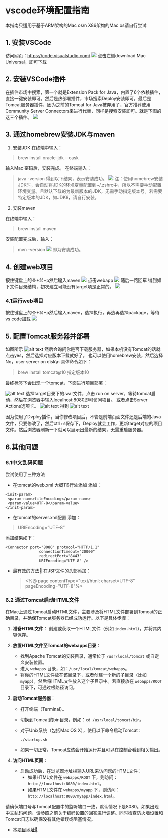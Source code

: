 # vscode环境配置指南

本指南只适用于基于ARM架构的Mac os\n
X86架构的Mac os请自行尝试

## 1. 安装VSCode

访问网页：<https://code.visualstudio.com/>
![](20240214215339.png)
点击左侧download Mac Universal，即可下载

## 2. 安装VSCode插件

在插件市场中搜索，第一个就是Extension Pack for Java，内置了6个依赖插件，直接一键安装即可。然后是热部署插件，市场搜索Deploy安装即可。最后是Tomcat服务器插件，因为之前的Tomcat for Java被弃用了，官方推荐使用Community Server Connectors来进行代替，同样是搜索安装即可。就是下图的这三个插件。
![](20240214220201.png)

## 3. 通过homebrew安装JDK与maven

1. 安装JDK
在终端中输入：

> brew install oracle-jdk --cask

输入Mac 密码后，安装完成。
在终端输入：
> java -version
得到以下结果，表示安装成功。
![](20240214220616.png)
注：使用homebrew安装JDK时，会自动将JDK的环境变量配置到~/.zshrc中，所以不需要手动配置环境变量。且默认下载的为最新版本的JDK，无需手动指定版本号。若需要特定版本的JDK，如JDK8，请自行安装。

2. 安装maven

在终端中输入：
> brew install maven

安装配置完成后，输入：
> mvn -version
> ![](20240214221511.png)
> 即为安装成功。

## 4. 创建web项目

按住键盘上的⇧+⌘+p然后输入maven
![](20240214222028.png)
点击webapp
![](20240214222051.png)
随后一路回车
得到如下文件目录结构，初次建立可能没有target项是正常的。
![](20240214222232.png)

### 4.1运行web项目

按住键盘上的⇧+⌘+p然后输入maven，选择执行，再选再选择package，等待vs code加载
![](20240214222339.png)

## 5. 配置Tomcat服务器并部署

如图所示
![alt text](image.png)
 然后会询问你是否下载服务器，如果本机没有Tomcat的话就点击yes，然后选择对应版本下载就好了。
 也可以使用homebrew安装，然后选择No，user server on disk\n
 具体命令如下：
 >brew install tomcat@10
 指定版本10

最终标签下会出现一个tomcat，下面进行项目部署：

![alt text](image-1.png)
选择target目录下的.war文件，点击 run on server，等待tomcat启动，然后在浏览器中输入localhost:8080即可访问项目。
或者点击Server Actions选项卡。
![alt text](image-2.png)
得到
![alt text](image-3.png)

因为使用了Dvploy插件，当你修改项目后，不管是前端页面文件还是后端的Java文件，只要修改了，然后ctrl+s保存下，Deploy就会工作，更新target对应的项目文件。然后浏览器刷新一下就可以展示出最新的结果，无需重启服务器。

## 6.其他问题

### 6.1中文乱码问题

尝试使用了三种方法

* 在tomcat的web.xml
大概119行处添加
添加：

```
<init-param>
 <param-name>fileEncoding</param-name>
 <param-value>UTF-8</param-value>
</init-param>
```

* 在tomcat的server.xml配置
添加：

>URIEncoding=”UTF-8”

添加结果如下：

```
<Connector port="8080" protocol="HTTP/1.1"
               connectionTimeout="20000"
               redirectPort="8443" 
               URIEncoding="UTF-8" />
```

* 最有效的方法🥹
  在JSP文件的头部添加：
  ><%@ page contentType="text/html; charset=UTF-8" pageEncoding="UTF-8"%>

### 6.2 通过Tomcat启动HTML文件

在Mac上通过Tomcat启动HTML文件，主要涉及将HTML文件部署到Tomcat的正确目录，并确保Tomcat服务器已经成功运行。以下是具体步骤：

1. **准备HTML文件**：
   创建或获取一个HTML文件（例如 `index.html`），并将其内容保存。

2. **放置HTML文件至Tomcat的webapps目录**：
   * 找到Apache Tomcat的安装目录，通常位于 `/usr/local/tomcat` 或自定义安装位置。
   * 进入 `webapps` 目录，如：`/usr/local/tomcat/webapps`。
   * 将你的HTML文件放在该目录下，或者创建一个新的子目录（比如 `myapp`），然后将HTML文件放入这个子目录中。若直接放在 `webapps/ROOT` 目录下，可通过根路径访问。

3. **启动Tomcat服务器**：
   * 打开终端（Terminal）。
   * 切换到Tomcat的bin目录，例如：`cd /usr/local/tomcat/bin`。
   * 对于Unix系统（包括Mac OS X），使用以下命令启动Tomcat：

     ```
     ./startup.sh
     ```

   * 如果一切正常，Tomcat应该会开始运行并且可以在控制台看到相关输出。

4. **访问HTML页面**：
   * 启动成功后，在浏览器地址栏输入URL来访问您的HTML文件：
     * 如果HTML文件在 `webapps/ROOT` 下，则访问：`http://localhost:8080/index.html`。
     * 如果HTML文件在 `webapps/myapp` 下，则访问：`http://localhost:8080/myapp/index.html`。

请确保端口号与Tomcat配置中的监听端口一致，默认情况下是8080。如果出现中文乱码问题，请参照之前关于编码设置的回答进行调整。同时检查防火墙设置和Tomcat日志以确保没有其他错误或阻塞情况。

* [本项目地址😤](https://github.com/Royfor12/CQUT-electronic-information-engineering/blob/main/Junior/DataVisualization/vscode%E7%8E%AF%E5%A2%83%E9%85%8D%E7%BD%AE%E6%8C%87%E5%8D%97.md)
